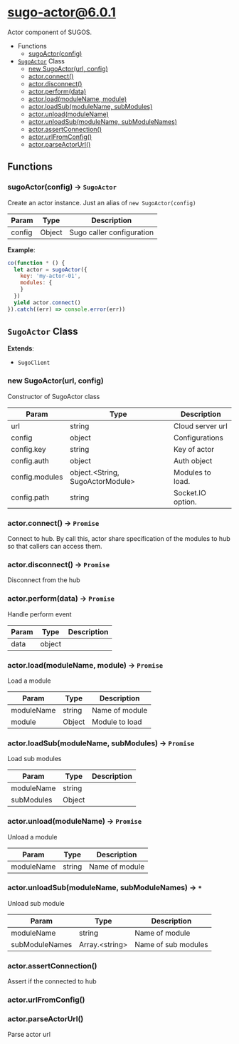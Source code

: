 # sugo-actor@6.0.1

Actor component of SUGOS.

+ Functions
  + [sugoActor(config)](#sugo-actor-function-sugo-actor)
+ [`SugoActor`](#sugo-actor-class) Class
  + [new SugoActor(url, config)](#sugo-actor-class-sugo-actor-constructor)
  + [actor.connect()](#sugo-actor-class-sugo-actor-connect)
  + [actor.disconnect()](#sugo-actor-class-sugo-actor-disconnect)
  + [actor.perform(data)](#sugo-actor-class-sugo-actor-perform)
  + [actor.load(moduleName, module)](#sugo-actor-class-sugo-actor-load)
  + [actor.loadSub(moduleName, subModules)](#sugo-actor-class-sugo-actor-loadSub)
  + [actor.unload(moduleName)](#sugo-actor-class-sugo-actor-unload)
  + [actor.unloadSub(moduleName, subModuleNames)](#sugo-actor-class-sugo-actor-unloadSub)
  + [actor.assertConnection()](#sugo-actor-class-sugo-actor-assertConnection)
  + [actor.urlFromConfig()](#sugo-actor-class-sugo-actor-urlFromConfig)
  + [actor.parseActorUrl()](#sugo-actor-class-sugo-actor-parseActorUrl)

## Functions

<a class='md-heading-link' name="sugo-actor-function-sugo-actor" ></a>

### sugoActor(config) -> `SugoActor`

Create an actor instance. Just an alias of `new SugoActor(config)`

| Param | Type | Description |
| ----- | --- | -------- |
| config | Object | Sugo caller configuration |

**Example**:

```javascript
co(function * () {
  let actor = sugoActor({
    key: 'my-actor-01',
    modules: {
    }
  })
  yield actor.connect()
}).catch((err) => console.error(err))
```


<a class='md-heading-link' name="sugo-actor-class"></a>

## `SugoActor` Class



**Extends**:

+ `SugoClient`



<a class='md-heading-link' name="sugo-actor-class-sugo-actor-constructor" ></a>

### new SugoActor(url, config)

Constructor of SugoActor class

| Param | Type | Description |
| ----- | --- | -------- |
| url | string | Cloud server url |
| config | object | Configurations |
| config.key | string | Key of actor |
| config.auth | object | Auth object |
| config.modules | object.&lt;String, SugoActorModule&gt; | Modules to load. |
| config.path | string | Socket.IO option. |


<a class='md-heading-link' name="sugo-actor-class-sugo-actor-connect" ></a>

### actor.connect() -> `Promise`

Connect to hub.
By call this, actor share specification of the modules to hub so that callers can access them.

<a class='md-heading-link' name="sugo-actor-class-sugo-actor-disconnect" ></a>

### actor.disconnect() -> `Promise`

Disconnect from the hub

<a class='md-heading-link' name="sugo-actor-class-sugo-actor-perform" ></a>

### actor.perform(data) -> `Promise`

Handle perform event

| Param | Type | Description |
| ----- | --- | -------- |
| data | object |  |


<a class='md-heading-link' name="sugo-actor-class-sugo-actor-load" ></a>

### actor.load(moduleName, module) -> `Promise`

Load a module

| Param | Type | Description |
| ----- | --- | -------- |
| moduleName | string | Name of module |
| module | Object | Module to load |


<a class='md-heading-link' name="sugo-actor-class-sugo-actor-loadSub" ></a>

### actor.loadSub(moduleName, subModules) -> `Promise`

Load sub modules

| Param | Type | Description |
| ----- | --- | -------- |
| moduleName | string |  |
| subModules | Object |  |


<a class='md-heading-link' name="sugo-actor-class-sugo-actor-unload" ></a>

### actor.unload(moduleName) -> `Promise`

Unload a module

| Param | Type | Description |
| ----- | --- | -------- |
| moduleName | string | Name of module |


<a class='md-heading-link' name="sugo-actor-class-sugo-actor-unloadSub" ></a>

### actor.unloadSub(moduleName, subModuleNames) -> `*`

Unload sub module

| Param | Type | Description |
| ----- | --- | -------- |
| moduleName | string | Name of module |
| subModuleNames | Array.&lt;string&gt; | Name of sub modules |


<a class='md-heading-link' name="sugo-actor-class-sugo-actor-assertConnection" ></a>

### actor.assertConnection()

Assert if the connected to hub

<a class='md-heading-link' name="sugo-actor-class-sugo-actor-urlFromConfig" ></a>

### actor.urlFromConfig()



<a class='md-heading-link' name="sugo-actor-class-sugo-actor-parseActorUrl" ></a>

### actor.parseActorUrl()

Parse actor url



